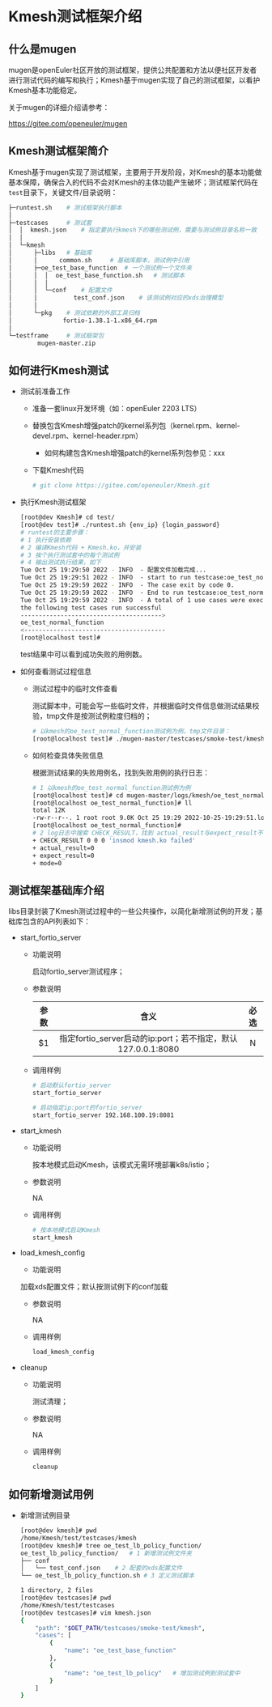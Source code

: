 # Kmesh测试框架介绍

## 什么是mugen

mugen是openEuler社区开放的测试框架，提供公共配置和方法以便社区开发者进行测试代码的编写和执行；Kmesh基于mugen实现了自己的测试框架，以看护Kmesh基本功能稳定。

关于mugen的详细介绍请参考：

https://gitee.com/openeuler/mugen

## Kmesh测试框架简介

Kmesh基于mugen实现了测试框架，主要用于开发阶段，对Kmesh的基本功能做基本保障，确保合入的代码不会对Kmesh的主体功能产生破坏；测试框架代码在`test`目录下，关键文件/目录说明：

```sh
├─runtest.sh	# 测试框架执行脚本
│
├─testcases		# 测试套
│  │  kmesh.json	# 指定要执行kmesh下的哪些测试例，需要与测试例目录名称一致
│  │
│  └─kmesh
│      ├─libs	# 基础库
│      │      common.sh		# 基础库脚本，测试例中引用
│      ├─oe_test_base_function	# 一个测试例一个文件夹
│      │  │  oe_test_base_function.sh	# 测试脚本
│      │  │
│      │  └─conf	# 配置文件
│      │          test_conf.json	# 该测试例对应的xds治理模型
│      │
│      └─pkg	# 测试依赖的外部工具归档
│              fortio-1.38.1-1.x86_64.rpm
│
└─testframe		# 测试框架包
        mugen-master.zip
```

## 如何进行Kmesh测试

- 测试前准备工作

  - 准备一套linux开发环境（如：openEuler 2203 LTS）

  - 替换包含Kmesh增强patch的kernel系列包（kernel.rpm、kernel-devel.rpm、kernel-header.rpm）

    - 如何构建包含Kmesh增强patch的kernel系列包参见：xxx

  - 下载Kmesh代码

    ```sh
    # git clone https://gitee.com/openeuler/Kmesh.git
    ```

- 执行Kmesh测试框架

  ```sh
  [root@dev Kmesh]# cd test/
  [root@dev test]# ./runtest.sh {env_ip} {login_password}
  # runtest的主要步骤：
  # 1 执行安装依赖
  # 2 编译Kmesh代码 + Kmesh.ko，并安装
  # 3 挨个执行测试套中的每个测试例
  # 4 输出测试执行结果，如下
  Tue Oct 25 19:29:50 2022 - INFO  - 配置文件加载完成...
  Tue Oct 25 19:29:51 2022 - INFO  - start to run testcase:oe_test_normal_function.
  Tue Oct 25 19:29:59 2022 - INFO  - The case exit by code 0.
  Tue Oct 25 19:29:59 2022 - INFO  - End to run testcase:oe_test_normal_function.
  Tue Oct 25 19:29:59 2022 - INFO  - A total of 1 use cases were executed, with 1 successes and 0 failures.
  the following test cases run successful
  --------------------------------------->
  oe_test_normal_function
  <---------------------------------------
  [root@localhost test]#
  ```

  test结果中可以看到成功失败的用例数。

- 如何查看测试过程信息

  - 测试过程中的临时文件查看

    测试脚本中，可能会写一些临时文件，并根据临时文件信息做测试结果校验，tmp文件是按测试例粒度归档的；

    ```sh
    # 以kmesh的oe_test_normal_function测试例为例，tmp文件目录：
    [root@localhost test]# ./mugen-master/testcases/smoke-test/kmesh/oe_test_normal_function/
    ```

  - 如何检查具体失败信息

    根据测试结果的失败用例名，找到失败用例的执行日志：

    ```sh
    # 1 以kmesh的oe_test_normal_function测试例为例
    [root@localhost test]# cd mugen-master/logs/kmesh/oe_test_normal_function/
    [root@localhost oe_test_normal_function]# ll
    total 12K
    -rw-r--r--. 1 root root 9.0K Oct 25 19:29 2022-10-25-19:29:51.log
    [root@localhost oe_test_normal_function]#
    # 2 log日志中搜索 CHECK_RESULT，找到 actual_result与expect_result不一致的校验项就是出问题的点
    + CHECK_RESULT 0 0 0 'insmod kmesh.ko failed'
    + actual_result=0
    + expect_result=0
    + mode=0
    ```

## 测试框架基础库介绍

libs目录封装了Kmesh测试过程中的一些公共操作，以简化新增测试例的开发；基础库包含的API列表如下：

- start_fortio_server

  - 功能说明

    启动fortio_server测试程序；

  - 参数说明

    | 参数 |                             含义                             | 必选 |
    | :--: | :----------------------------------------------------------: | :--: |
    |  $1  | 指定fortio_server启动的ip:port；若不指定，默认127.0.0.1:8080 |  N   |
    
  - 调用样例

    ```sh
    # 启动默认fortio_server
    start_fortio_server
    
    # 启动指定ip:port的fortio_server
    start_fortio_server 192.168.100.19:8081
    ```

- start_kmesh

  - 功能说明

    按本地模式启动Kmesh，该模式无需环境部署k8s/istio；

  - 参数说明

    NA

  - 调用样例

    ```sh
    # 按本地模式启动Kmesh
    start_kmesh
    ```

- load_kmesh_config

  -  功能说明

    加载xds配置文件；默认按测试例下的conf加载

  - 参数说明

    NA

  - 调用样例

    ```sh
    load_kmesh_config
    ```

- cleanup

  - 功能说明

    测试清理；

  - 参数说明

    NA

  - 调用样例

    ```sh
    cleanup
    ```

## 如何新增测试用例

- 新增测试例目录

  ```sh
  [root@dev kmesh]# pwd
  /home/Kmesh/test/testcases/kmesh
  [root@dev kmesh]# tree oe_test_lb_policy_function/
  oe_test_lb_policy_function/	# 1 新增测试例文件夹
  ├── conf	
  │   └── test_conf.json	# 2 配套的xds配置文件
  └── oe_test_lb_policy_function.sh	# 3 定义测试脚本
  
  1 directory, 2 files
  [root@dev testcases]# pwd
  /home/Kmesh/test/testcases
  [root@dev testcases]# vim kmesh.json
  {
      "path": "$OET_PATH/testcases/smoke-test/kmesh",
      "cases": [
          {
              "name": "oe_test_base_function"
          },
          {
              "name": "oe_test_lb_policy"	# 增加测试例到测试套中
          }
      ]
  }
  ```